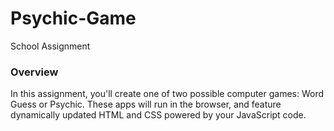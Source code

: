 # Psychic-Game
School Assignment

### Overview
In this assignment, you'll create one of two possible computer games: Word Guess or Psychic. These apps will run in the browser, and feature dynamically updated HTML and CSS powered by your JavaScript code.